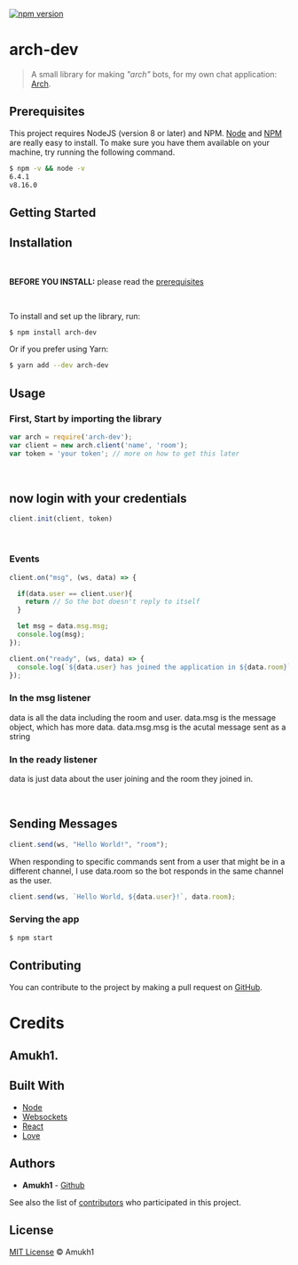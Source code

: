 [![npm version](https://badge.fury.io/js/arch-dev.svg)](https://www.npmjs.com/package/arch-dev)

# arch-dev

> A small library for making *"arch"* bots, for my own chat application: [Arch](https://arch.amukh1.dev).

## Prerequisites

This project requires NodeJS (version 8 or later) and NPM.
[Node](http://nodejs.org/) and [NPM](https://npmjs.org/) are really easy to install.
To make sure you have them available on your machine,
try running the following command.

```sh
$ npm -v && node -v
6.4.1
v8.16.0
```

## Getting Started


## Installation
<br>

**BEFORE YOU INSTALL:** please read the [prerequisites](#prerequisites)

<br>

To install and set up the library, run:

```sh
$ npm install arch-dev
```

Or if you prefer using Yarn:

```sh
$ yarn add --dev arch-dev
```

## Usage

### First, Start by importing the library

```js
var arch = require('arch-dev');
var client = new arch.client('name', 'room');
var token = 'your token'; // more on how to get this later
```
<br>

## now login with your credentials

```js
client.init(client, token)
 ```
  <br>

### Events

```js
client.on("msg", (ws, data) => {

  if(data.user == client.user){
    return // So the bot doesn't reply to itself
  }

  let msg = data.msg.msg;
  console.log(msg);
});

client.on("ready", (ws, data) => {
  console.log(`${data.user} has joined the application in ${data.room}`)
});
```

### In the msg listener

data is all the data including the room and user. data.msg is the message object, which has more data. data.msg.msg is the acutal message sent as a string

### In the ready listener
data is just data about the user joining and the room they joined in.

<br>

## Sending Messages

```js
client.send(ws, "Hello World!", "room");
```

When responding to specific commands sent from a user that might be in a different channel, I use data.room so the bot responds in the same channel as the user.

```js
client.send(ws, `Hello World, ${data.user}!`, data.room);
```


### Serving the app

```sh
$ npm start
```

## Contributing

You can contribute to the project by making a pull request on [GitHub](https://github.com/arch-dev).

# Credits

## Amukh1.

## Built With

* [Node](https://nodejs.org/)
* [Websockets](https://www.npmjs.com/package/ws)
* [React](https://reactjs.org)
* [Love](https://amukh1.dev)

## Authors

* **Amukh1** - [Github](https://github.com/amukh1)

See also the list of [contributors](https://github.com/amukh1/arch-dev/contributors) who participated in this project.

## License

[MIT License](https://mit-license.org/2022) © Amukh1
